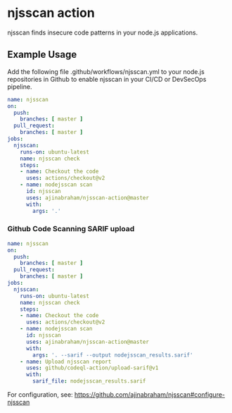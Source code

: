 # njsscan action
njsscan finds insecure code patterns in your node.js applications.

## Example Usage

Add the following file .github/workflows/njsscan.yml to your node.js repositories in Github to enable njsscan in your CI/CD or DevSecOps pipeline.

```yaml
name: njsscan
on:
  push:
    branches: [ master ]
  pull_request:
    branches: [ master ]
jobs:
  njsscan:
    runs-on: ubuntu-latest
    name: njsscan check
    steps:
    - name: Checkout the code
      uses: actions/checkout@v2
    - name: nodejsscan scan
      id: njsscan
      uses: ajinabraham/njsscan-action@master
      with:
        args: '.'
```

### Github Code Scanning SARIF upload

```yaml
name: njsscan
on:
  push:
    branches: [ master ]
  pull_request:
    branches: [ master ]
jobs:
  njsscan:
    runs-on: ubuntu-latest
    name: njsscan check
    steps:
    - name: Checkout the code
      uses: actions/checkout@v2
    - name: nodejsscan scan
      id: njsscan
      uses: ajinabraham/njsscan-action@master
      with:
        args: '. --sarif --output nodejsscan_results.sarif'
    - name: Upload njsscan report
      uses: github/codeql-action/upload-sarif@v1
      with:
        sarif_file: nodejsscan_results.sarif
```
For configuration, see: https://github.com/ajinabraham/njsscan#configure-njsscan
